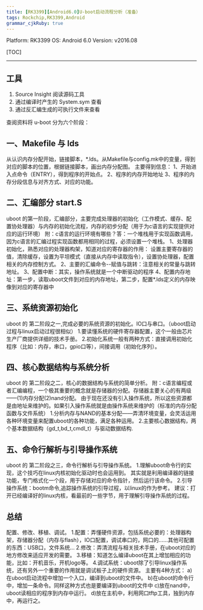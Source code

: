 ```yaml
---
title: [RK3399][Android6.0]U-boot启动流程分析（准备）
tags: Rockchip,RK3399,Android
grammar_cjkRuby: true
---
```

Platform: RK3399
OS: Android 6.0
Version: v2016.08

[TOC]

---
## 工具
1. Source Insight 阅读源码工具
2. 通过编译时产生的 System.sym 查看
3. 通过反汇编生成的可执行文件来查看

查阅资料将 u-boot 分为六个阶段：
## 一、Makefile 与 lds
从认识内存分配开始，链接脚本，*.lds。从Makefile与config.mk中的变量，得到对应的脚本的位置，根据链接脚本，画出内存分配图。
主要得到信息：
1、开始进入点命令（ENTRY），得到程序的开始点。
2、程序的内存开始地址
3、程序的内存分段信息与对齐方式、对应的功能。

## 二、汇编部分 start.S
uboot 的第一阶段，汇编部分，主要完成处理器的初始化（工作模式、缓存、配置协处理器）与内存的初始化流程，内存的初步分配（用于为c语言的实现提供对应的运行环境）
附：c语言的运行环境有哪些？答：一个堆栈用于实现函数调用，因为c语言的汇编过程实现函数都用相同的过程，必须设置一个堆栈。
1、处理器初始化，熟悉对应的处理器构架，知道对应的寄存器的作用：
设置主要寄存器的值，清除缓存，设置为平坦模式（直接从内存中读取指令），设置协处理器，配置相关的内存控制方式。
2、主要的汇编命令--赋值与跳转：注意相关的常量与跳转地址。
3、配置中断：其实，操作系统就是一个中断驱动的程序
4、配置内存地址：第一步，读取uboot文件到对应的内存地址，第二步，配置*.lds定义的内存映像到对应的寄存器中

## 三、系统资源初始化
uboot 的 第二阶段之一,完成必要的系统资源的初始化。IO口与串口。（uboot启动过程与linux启动过程很相似）
1.要读懂系统的硬件寄存器配置，这个一般由芯片生产厂商提供详细的技术手册。
2.初始化系统一般有两种方式：直接调用初始化程序（比如：内存，串口，gpio口等），间接调用（初始化序列）。

## 四、核心数据结构与系统分析
uboot 的 第二阶段之二，核心的数据结构与系统的简单分析。
附：c语言编程或者汇编编程，一个极其重要的概念就是存储器的分配。存储器主要关心的有两级——(1)内存分配(2)nand分配。
由于现在还没有引入操作系统，所以这些资源都是由地址来维护的。如果引入操作系统就是由操作系统来维护的（标准的内存分配函数与文件系统）
1.分析内存与NAND的基本分配——弄清环境变量，会灵活运用各种环境变量来配置uboot的各种功能，满足各种运用。
2.主要核心数据结构，两个基本数据结构（gd_t,bd_t,cmdl_t）与驱动数据结构.

## 五、命令行解析与引导操作系统
uboot 的 第二阶段之三，命令行解析与引导操作系统。
1.理解uboot命令行的实现，这个技巧在linux内核初始化驱动时也会运用到。
其实就是利用编译器的链接功能，专门格式化一个段，用于存储对应的命令指针，然后运行该命令。
2.引导操作系统：bootm命令,追踪操作系统的引导过程，以linux的作为参考。
建议：打开已经编译好的linux内核，看最前的一些字节，用于理解引导操作系统的过程。

## 总结
配置、修改、移植、调试。
1.配置：弄懂硬件资源，包括系统必要的：处理器构架，存储器分配（内存与flash），IO口配置，调试串口的，网口的......其他可配置的东西：USB口，文件系统...
2.修改：弄清流程与相关技术手册，在uboot对应的地方修改来适应开发的需要。
3.移植：知道怎么编译uboot在其上增加相应的功能，比如：开机音乐，开机logo等。
4.调试系统：uboot除了引导linux操作系统，还有另外一个重要的作用就是调试板子上的硬件资源。
主要有4种方式：
a)在uboot启动流程中增加一个入口，编译到uboot的文件中。
b)在uboot的命令行中，增加一条命令。同样这种方式也是要编译到uboot的文件中
c)放在nand中，uboot读相应的程序到内存中运行。
d)放在主机中，利用网口tftp工具，独到内存中，再运行之。